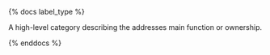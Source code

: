 {% docs label_type %}

A high-level category describing the addresses main function or ownership.

{% enddocs %}